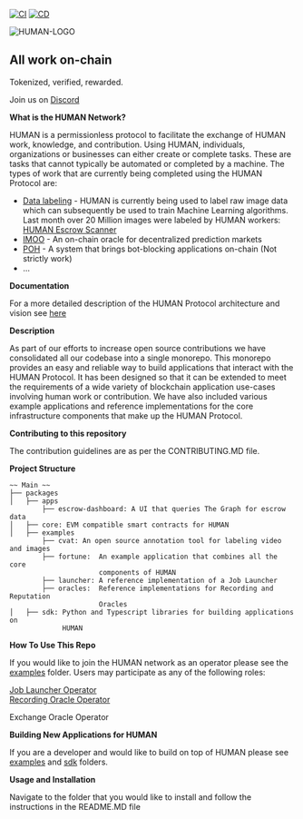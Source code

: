 [![CI](https://github.com/humanprotocol/human-protocol/actions/workflows/ci.yaml/badge.svg)](https://github.com/humanprotocol/human-protocol/actions/workflows/ci.yaml) [![CD](https://github.com/humanprotocol/human-protocol/actions/workflows/cd.yaml/badge.svg)](https://github.com/humanprotocol/human-protocol/actions/workflows/cd.yaml)

![HUMAN-LOGO](https://user-images.githubusercontent.com/104898604/201488028-2b0f29cb-c620-484f-991f-4a8b16efd7cc.png)


<h2>All work on-chain</h2>

Tokenized, verified, rewarded.

Join us on [Discord](https://discord.gg/TEspMGKF)

**What is the HUMAN Network?**

HUMAN is a permissionless protocol to facilitate the exchange of HUMAN work, knowledge, and contribution.  Using HUMAN, individuals, organizations or businesses can either create or complete tasks.  These are tasks that cannot typically be automated or completed by a machine.  The types of work that are currently being completed using the HUMAN Protocol are:



* [Data labeling](https://app.humanprotocol.org/) - HUMAN is currently being used to label raw image data which can subsequently be used to train Machine Learning algorithms.  Last month over 20 Million images were labeled by HUMAN workers: [HUMAN Escrow Scanner](https://dashboard.humanprotocol.org/)
* [IMOO](https://www.humanprotocol.org/imoo) - An on-chain oracle for decentralized prediction markets 
* [POH](https://www.humanprotocol.org/proof-of-humanity) - A system that brings bot-blocking applications on-chain (Not strictly work)
* …

**Documentation**

For a more detailed description of the HUMAN Protocol architecture and vision see [here](https://github.com/humanprotocol/.github/wiki)

**Description**

As part of our efforts to increase open source contributions we have consolidated all our codebase into a single monorepo.  This monorepo provides an easy and reliable way to  build applications that interact with the HUMAN Protocol.  It has been designed so that it can be extended to meet the requirements of a wide variety of blockchain application use-cases involving human work or contribution.  We have also included various example applications and reference implementations for the core infrastructure components that make up the HUMAN Protocol.


**Contributing to this repository**

The contribution guidelines are as per the CONTRIBUTING.MD file.

**Project Structure**

```
~~ Main ~~
├── packages
│   ├── apps
	    ├── escrow-dashboard: A UI that queries The Graph for escrow data 
│   ├── core: EVM compatible smart contracts for HUMAN
│   ├── examples
	    ├── cvat: An open source annotation tool for labeling video and images
	    ├── fortune:  An example application that combines all the core 
                      components of HUMAN
	    ├── launcher: A reference implementation of a Job Launcher 
	    ├── oracles:  Reference implementations for Recording and Reputation
                      Oracles
│   ├── sdk: Python and Typescript libraries for building applications on
             HUMAN
```


**How To Use This Repo**

If you would like to join the HUMAN network as an operator please see the [examples](https://github.com/humanprotocol/human-protocol/tree/main/packages/examples) folder.  Users may participate as any of the following roles:  

[Job Launcher Operator](https://github.com/humanprotocol/human-protocol/tree/main/packages/examples/launcher) \
[Recording Oracle Operator](https://github.com/humanprotocol/human-protocol/tree/main/packages/examples/oracles/recording)

Exchange Oracle Operator

**Building New Applications for HUMAN**

If you are a developer and would like to build on top of HUMAN please see [examples](https://github.com/humanprotocol/human-protocol/tree/main/packages/examples) and [sdk](https://github.com/humanprotocol/human-protocol/tree/main/packages/sdk) folders.

**Usage and Installation**

Navigate to the folder that you would like to install and follow the instructions in the README.MD file
